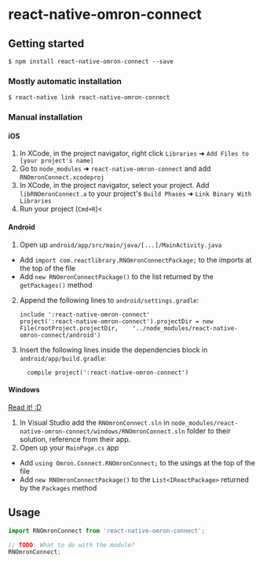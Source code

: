 
# react-native-omron-connect

## Getting started

`$ npm install react-native-omron-connect --save`

### Mostly automatic installation

`$ react-native link react-native-omron-connect`

### Manual installation


#### iOS

1. In XCode, in the project navigator, right click `Libraries` ➜ `Add Files to [your project's name]`
2. Go to `node_modules` ➜ `react-native-omron-connect` and add `RNOmronConnect.xcodeproj`
3. In XCode, in the project navigator, select your project. Add `libRNOmronConnect.a` to your project's `Build Phases` ➜ `Link Binary With Libraries`
4. Run your project (`Cmd+R`)<

#### Android

1. Open up `android/app/src/main/java/[...]/MainActivity.java`
  - Add `import com.reactlibrary.RNOmronConnectPackage;` to the imports at the top of the file
  - Add `new RNOmronConnectPackage()` to the list returned by the `getPackages()` method
2. Append the following lines to `android/settings.gradle`:
  	```
  	include ':react-native-omron-connect'
  	project(':react-native-omron-connect').projectDir = new File(rootProject.projectDir, 	'../node_modules/react-native-omron-connect/android')
  	```
3. Insert the following lines inside the dependencies block in `android/app/build.gradle`:
  	```
      compile project(':react-native-omron-connect')
  	```

#### Windows
[Read it! :D](https://github.com/ReactWindows/react-native)

1. In Visual Studio add the `RNOmronConnect.sln` in `node_modules/react-native-omron-connect/windows/RNOmronConnect.sln` folder to their solution, reference from their app.
2. Open up your `MainPage.cs` app
  - Add `using Omron.Connect.RNOmronConnect;` to the usings at the top of the file
  - Add `new RNOmronConnectPackage()` to the `List<IReactPackage>` returned by the `Packages` method


## Usage
```javascript
import RNOmronConnect from 'react-native-omron-connect';

// TODO: What to do with the module?
RNOmronConnect;
```
  